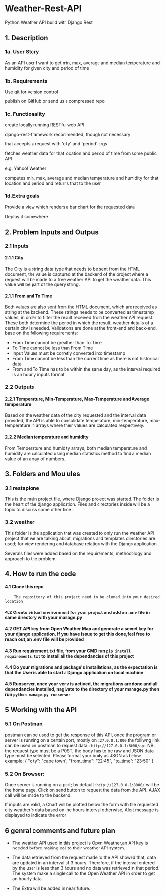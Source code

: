# Weather-Rest-API
Python Weather API build with Django Rest

## 1. Description

### 1a. User Story

As an API user I want to get min, max, average and median temperature and humidity for given city and period of time

### 1b. Requirements

Use git for version control

publish on GitHub or send us a compressed repo

### 1c. Functionality

create locally running RESTful web API

django-rest-framework recommended, though not necessary

that accepts a request with 'city' and 'period' args

fetches weather data for that location and period of time from some public API

e.g. Yahoo! Weather

computes min, max, average and median temperature and humidity for that location and period and returns that to the user

### 1d.Extra goals

Provide a view which renders a bar chart for the requested data

Deploy it somewhere


## 2. Problem Inputs and Outpus

### 2.1 Inputs

#### 2.1.1 City

The City is a string data type that needs to be sent from the HTML document, the value is captured at the backend of the project where a request will be made to 
a free weather API to get the weather data. This value will be part of the query string.

#### 2.1.1 From and To Time

Both values are also sent from the HTML document, which are received as string at the backend. These strings needs to be converted as timestamp values,
in order to filter the result received from the weather API request. These both determine the period in which the result, weather details of a certain
city is needed. Validations are done at the front-end and back-end, base on the following requirements:
- From Time cannot be greather than To Time
- To Time cannot be less than From Time
- Input Values must be corretly converted into timestamp
- From Time cannot be less than the current time as there is not historical data
- From and To Time has to be within the same day, as the interval required is an hourly inputs format
   
### 2.2 Outputs

#### 2.2.1 Temperature, Min-Temperature, Max-Temperature and Average temperature

Based on the weather data of the city requested and the interval data provided, the API is able  to consolidate temperature, min-temperature,
max-temperature in  arrays where their values are calculated respectively.

#### 2.2.2 Median temperature and humidity

From Temperature and humidity arrays, both median temperature and humidity are calculated using median statistics method to find a median value of an array of numbers.

## 3. Folders and Moulules

### 3.1 restapione

This is the main project file, where Django project was started. The folder is the heart of the django application. Files and directories inside will be a topic to discuss some other time

### 3.2 weather

This folder is the application that was created to only run the weather API project that we are talking about, migrations and templates directories are used; for view rendering 
and database relation with the Django application

Severals files were added based on the requirements, methodology and approach to the problem

## 4. How to run the code

#### 4.1 Clone this repo 
        The repository of this project need to be cloned into your desired location

#### 4.2 Create virtual environment for your project and add an .env file in same directory with your manage.py

#### 4.2 GET API key from Open Weather Map and generate a secret key for your django application. If you have issue to get this done,feel free to reach out,an .env file will be provided
 
#### 4.3 Run requirement.txt file, from your CMD run `pip install requirements.txt` to install all the dependancies of this project

#### 4.4 Do your migrations and package's installations, as the expectation is that the User is able to start a Django application on local machine

#### 4.5 Runserver, once your venv is actived, the migrations are done and all dependancies installed, nagivate to the directory of your manage.py then run `python manage.py runserver`
        
## 5 Working with the API

### 5.1 On Postman

postman can be used to get the response of this API, once the program or server is running on a certain port, mostly on `127.0.0.1:800`
the folliwng link can be used on postman to request data : `http://127.0.0.1:8000/api`
NB: the request type must be a POST, the body has to be raw and JSON data type must be selected. Please format your body as JSON as below example:
{
	"city": "cape town",
	"from_time": "22:45",
	"to_time": "23:50"
}

### 5.2 On Browser:

Once server is running on a port; by default :`http://127.0.0.1:8000/` will be the home page.
Click on send button to request the data from the API. AJAX call will be made to the backend.

If inputs are valid, a Chart will be plotted below the form with the requested city weather's data based on the hours interval
otherwise, Alert message is displayed to indicate the error

## 6 genral comments and future plan

- The weather API used in this project is Open Weather,an API key is needed before making call to their weather API system.

- The data retrieved from the request made to the API showed that, data are updated in an interval of 3 hours. Therefore, if the interval entered by the user is less than 3 hours and no data was retrieved in that period. The system make a single call to the Open Weather API in order to get an hourly data.
 
- The Extra will be added in near future.
   







